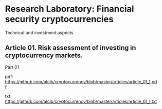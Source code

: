 # Research Laboratory: Financial security cryptocurrencies
Technical and investment aspects

## Article 01. Risk assessment of investing  in cryptocurrency markets.

Part 01 

pdf: https://github.com/alcib/cryptocurrency/blob/master/articles/article_01_1.pdf

txt: https://github.com/alcib/cryptocurrency/blob/master/articles/article_01_1.txt

